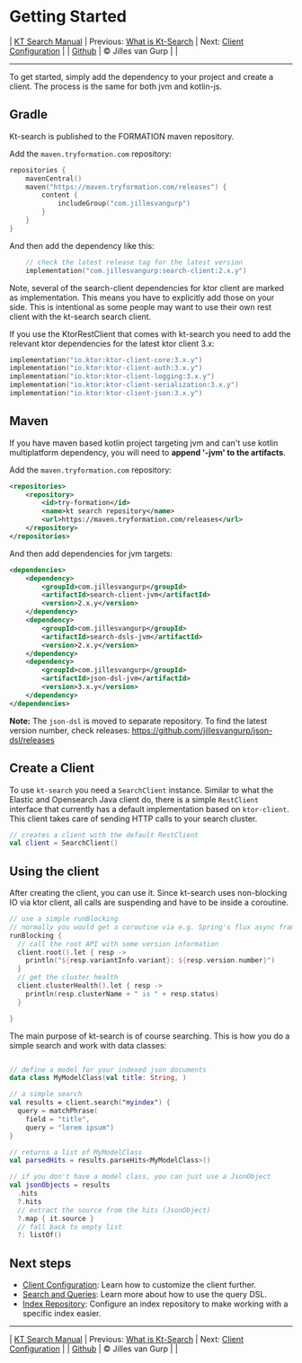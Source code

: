 # Getting Started 

| [KT Search Manual](README.md) | Previous: [What is Kt-Search](WhatIsKtSearch.md) | Next: [Client Configuration](ClientConfiguration.md) |
| [Github](https://github.com/jillesvangurp/kt-search) | &copy; Jilles van Gurp |  |

---                

To get started, simply add the dependency to your project and create a client. 
The process is the same for both jvm and kotlin-js.

## Gradle

Kt-search is published to the FORMATION maven repository. 

Add the `maven.tryformation.com` repository:

```kotlin
repositories {
    mavenCentral()
    maven("https://maven.tryformation.com/releases") {
        content {
            includeGroup("com.jillesvangurp")
        }
    }
}
```
And then add the dependency like this:

```kotlin
    // check the latest release tag for the latest version
    implementation("com.jillesvangurp:search-client:2.x.y")
```
Note, several of the search-client dependencies for ktor client are marked as implementation. This means you have to explicitly add those on your side. This is intentional as some people may want to use their own rest client with the kt-search search client.

If you use the KtorRestClient that comes with kt-search you need to add the relevant ktor dependencies for the latest ktor client 3.x:

```kotlin
implementation("io.ktor:ktor-client-core:3.x.y")
implementation("io.ktor:ktor-client-auth:3.x.y")
implementation("io.ktor:ktor-client-logging:3.x.y")
implementation("io.ktor:ktor-client-serialization:3.x.y")
implementation("io.ktor:ktor-client-json:3.x.y")
```

## Maven

If you have maven based kotlin project targeting jvm and can't use kotlin multiplatform dependency, you will need to **append '-jvm' to the artifacts**.

Add the `maven.tryformation.com` repository:

```xml
<repositories>
    <repository>
        <id>try-formation</id>
        <name>kt search repository</name>
        <url>https://maven.tryformation.com/releases</url>
    </repository>
</repositories>
```

And then add dependencies for jvm targets:

```xml
<dependencies>
    <dependency>
        <groupId>com.jillesvangurp</groupId>
        <artifactId>search-client-jvm</artifactId>
        <version>2.x.y</version>
    </dependency>
    <dependency>
        <groupId>com.jillesvangurp</groupId>
        <artifactId>search-dsls-jvm</artifactId>
        <version>2.x.y</version>
    </dependency>
    <dependency>
        <groupId>com.jillesvangurp</groupId>
        <artifactId>json-dsl-jvm</artifactId>
        <version>3.x.y</version>
    </dependency>
</dependencies>
```
**Note:** The `json-dsl` is moved to separate repository. To find the latest version number, check releases: https://github.com/jillesvangurp/json-dsl/releases

## Create a Client

To use `kt-search` you need a `SearchClient` instance. Similar to what the Elastic and Opensearch Java client do, there is a
simple `RestClient` interface that currently has a default implementation based on `ktor-client`. This client
takes care of sending HTTP calls to your search cluster.

```kotlin
// creates a client with the default RestClient
val client = SearchClient()
```

## Using the client

After creating the client, you can use it. Since kt-search uses non-blocking IO via ktor client, all
calls are suspending and have to be inside a coroutine.

```kotlin
// use a simple runBlocking
// normally you would get a coroutine via e.g. Spring's flux async framework.
runBlocking {
  // call the root API with some version information
  client.root().let { resp ->
    println("${resp.variantInfo.variant}: ${resp.version.number}")
  }
  // get the cluster health
  client.clusterHealth().let { resp ->
    println(resp.clusterName + " is " + resp.status)
  }

}
```

The main purpose of kt-search is of course searching. This is how you do a simple search and work with 
data classes:

```kotlin

// define a model for your indexed json documents
data class MyModelClass(val title: String, )

// a simple search
val results = client.search("myindex") {
  query = matchPhrase(
    field = "title",
    query = "lorem ipsum")
}

// returns a list of MyModelClass
val parsedHits = results.parseHits<MyModelClass>()

// if you don't have a model class, you can just use a JsonObject
val jsonObjects = results
  .hits
  ?.hits
  // extract the source from the hits (JsonObject)
  ?.map { it.source }
  // fall back to empty list
  ?: listOf()
```

## Next steps

- [Client Configuration](ClientConfiguration.md): Learn how to customize the client further.
- [Search and Queries](Search.md): Learn more about how to use the query DSL.
- [Index Repository](IndexRepository.md): Configure an index repository to make working with a specific index easier.



---

| [KT Search Manual](README.md) | Previous: [What is Kt-Search](WhatIsKtSearch.md) | Next: [Client Configuration](ClientConfiguration.md) |
| [Github](https://github.com/jillesvangurp/kt-search) | &copy; Jilles van Gurp |  |